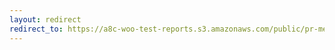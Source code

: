 ```yaml
---
layout: redirect
redirect_to: https://a8c-woo-test-reports.s3.amazonaws.com/public/pr-merge/38536/e2e/index.html
---
```

